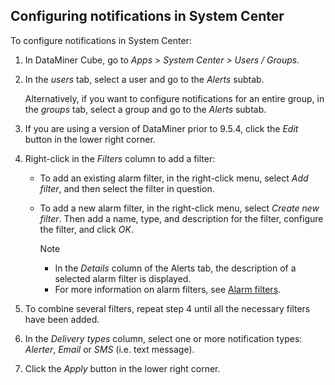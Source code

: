 ## Configuring notifications in System Center

To configure notifications in System Center:

1. In DataMiner Cube, go to *Apps* > *System Center \>* *Users / Groups.*

2. In the *users* tab, select a user and go to the *Alerts* subtab.

    Alternatively, if you want to configure notifications for an entire group, in the *groups* tab, select a group and go to the *Alerts* subtab.

3. If you are using a version of DataMiner prior to 9.5.4, click the *Edit* button in the lower right corner.

4. Right-click in the *Filters* column to add a filter:

    - To add an existing alarm filter, in the right-click menu, select *Add filter*, and then select the filter in question.

    - To add a new alarm filter, in the right-click menu, select *Create new filter*. Then add a name, type, and description for the filter, configure the filter, and click *OK*.

        > [!NOTE]
        > - In the *Details* column of the Alerts tab, the description of a selected alarm filter is displayed.
        > - For more information on alarm filters, see [Alarm filters](../../part_2/alarms/Alarm_filters.md).

5. To combine several filters, repeat step 4 until all the necessary filters have been added.

6. In the *Delivery types* column, select one or more notification types: *Alerter*, *Email* or *SMS* (i.e. text message).

7. Click the *Apply* button in the lower right corner.
